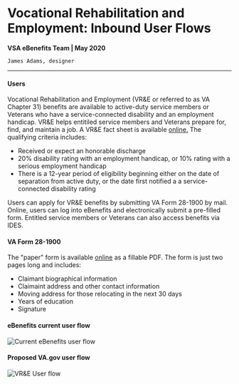# Vocational Rehabilitation and Employment: Inbound User Flows
**VSA eBenefits Team | May 2020**

`James Adams, designer`

---

#### Users
Vocational Rehabilitation and Employment (VR&E or referred to as VA Chapter 31) benefits are available to active-duty service members or Veterans who have a service-connected disability and an employment handicap. VR&E helps entitiled service members and Veterans prepare for, find, and maintain a job. A VR&E fact sheet is available [online.](https://www.benefits.va.gov/BENEFITS/factsheets/serviceconnected/Ch31FactSheet.pdf) The qualifying criteria includes:
- Received or expect an honorable discharge
- 20% disability rating with an employment handicap, or 10% rating with a serious employment handicap
- There is a 12-year period of eligibility beginning either on the date of separation from active duty, or the date first notified a a service-connected disability rating

Users can apply for VR&E benefits by submitting VA Form 28-1900 by mail. Online, users can log into eBenefits and electronically submit a pre-filled form. Entitled service members or Veterans can also access benefits via IDES.

#### VA Form 28-1900
The "paper" form is available [online](https://www.vba.va.gov/pubs/forms/VBA-28-1900-ARE.pdf) as a fillable PDF. The form is just two pages long and includes:
- Claimant biographical information 
- Claimaint address and other contact information
- Moving address for those relocating in the next 30 days
- Years of education
- Signature

#### eBenefits current user flow
![Current eBenefits user flow](https://github.com/department-of-veterans-affairs/va.gov-team/blob/master/teams/vsa/teams/ebenefits/features/apply-vre-ch31/research-design/images/Chapter_31_Breakdown_1.png)

#### Proposed VA.gov user flow
![VR&E User flow](https://github.com/department-of-veterans-affairs/va.gov-team/blob/master/teams/vsa/teams/ebenefits/features/apply-vre-ch31/research-design/images/Chapter_31_User_Paths_1.png)
